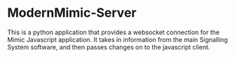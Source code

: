 # ModernMimic-Server

This is a python application that provides a websocket connection for the Mimic Javascript
application. It takes in information from the main Signalling System software, and then
passes changes on to the javascript client.